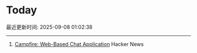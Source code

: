 # Today

最近更新时间: 2025-09-08 01:02:38

--- 
1. [Campfire: Web-Based Chat Application](https://github.com/basecamp/once-campfire) Hacker News
